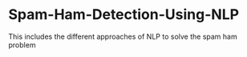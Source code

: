 # Spam-Ham-Detection-Using-NLP
This includes the different approaches of NLP to solve the spam ham problem 
